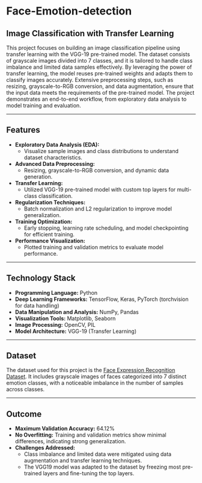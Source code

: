 # Face-Emotion-detection

## Image Classification with Transfer Learning

This project focuses on building an image classification pipeline using transfer learning with the VGG-19 pre-trained model. The dataset consists of grayscale images divided into 7 classes, and it is tailored to handle class imbalance and limited data samples effectively. By leveraging the power of transfer learning, the model reuses pre-trained weights and adapts them to classify images accurately. Extensive preprocessing steps, such as resizing, grayscale-to-RGB conversion, and data augmentation, ensure that the input data meets the requirements of the pre-trained model. The project demonstrates an end-to-end workflow, from exploratory data analysis to model training and evaluation.

---

## Features

- **Exploratory Data Analysis (EDA):**
  - Visualize sample images and class distributions to understand dataset characteristics.
- **Advanced Data Preprocessing:**
  - Resizing, grayscale-to-RGB conversion, and dynamic data generation.
- **Transfer Learning:**
  - Utilized VGG-19 pre-trained model with custom top layers for multi-class classification.
- **Regularization Techniques:**
  - Batch normalization and L2 regularization to improve model generalization.
- **Training Optimization:**
  - Early stopping, learning rate scheduling, and model checkpointing for efficient training.
- **Performance Visualization:**
  - Plotted training and validation metrics to evaluate model performance.

---

## Technology Stack

- **Programming Language:** Python
- **Deep Learning Frameworks:** TensorFlow, Keras, PyTorch (torchvision for data handling)
- **Data Manipulation and Analysis:** NumPy, Pandas
- **Visualization Tools:** Matplotlib, Seaborn
- **Image Processing:** OpenCV, PIL
- **Model Architecture:** VGG-19 (Transfer Learning)

---

## Dataset

The dataset used for this project is the [Face Expression Recognition Dataset](https://www.kaggle.com/datasets/jonathanoheix/face-expression-recognition-dataset). It includes grayscale images of faces categorized into 7 distinct emotion classes, with a noticeable imbalance in the number of samples across classes.

---

## Outcome

- **Maximum Validation Accuracy:** 64.12%
- **No Overfitting:** Training and validation metrics show minimal differences, indicating strong generalization.
- **Challenges Addressed:**
  - Class imbalance and limited data were mitigated using data augmentation and transfer learning techniques.
  - The VGG19 model was adapted to the dataset by freezing most pre-trained layers and fine-tuning the top layers.
